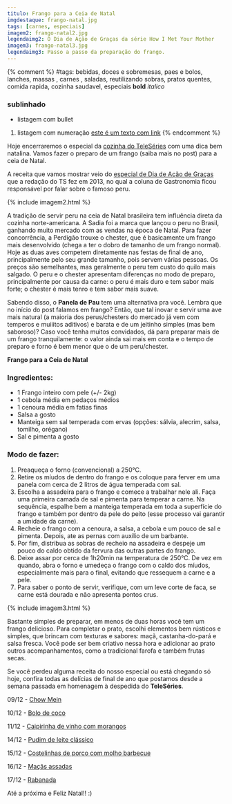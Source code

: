 ```yaml
---
titulo: Frango para a Ceia de Natal
imgdestaque: frango-natal.jpg
tags: [carnes, especiais]
imagem2: frango-natal2.jpg
legendaimg2: O Dia de Ação de Graças da série How I Met Your Mother
imagem3: frango-natal3.jpg
legendaimg3: Passo a passo da preparação do frango.
---
```

{% comment %}
#tags: bebidas, doces e sobremesas, paes e bolos, lanches, massas , carnes , saladas, reutilizando sobras, pratos quentes, comida rapida, cozinha saudavel, especiais
**bold**
*italico*
### sublinhado
* listagem com bullet
1. listagem com numeração
[este é um texto com link](https://www.enderecodolink.com)
{% endcomment %}

Hoje encerraremos o especial da [cozinha do TeleSéries](https://www.enderecodolink.com) com uma dica bem natalina. Vamos fazer o preparo de um frango (saiba mais no post) para a ceia de Natal. 

A receita que vamos mostrar veio do [especial de Dia de Ação de Graças ](http://teleseries.com.br/comer-rezar-amar-conheca-os-pratos-e-costumes-do-dia-de-acao-de-gracas/)que a redação do TS fez em 2013, no qual a coluna de Gastronomia ficou responsável por falar sobre o famoso peru. 

{% include imagem2.html %}

A tradição de servir peru na ceia de Natal brasileira tem influência direta da cozinha norte-americana. A Sadia foi a marca que lançou o peru no Brasil, ganhando muito mercado com as vendas na época de Natal. Para fazer concorrência, a Perdigão trouxe o chester, que é basicamente um frango mais desenvolvido (chega a ter o dobro de tamanho de um frango normal). Hoje as duas aves competem diretamente nas festas de final de ano, principalmente pelo seu grande tamanho, pois servem várias pessoas. Os preços são semelhantes, mas geralmente o peru tem custo do quilo mais salgado. O peru e o chester apresentam diferenças no modo de preparo, principalmente por causa da carne: o peru é mais duro e tem sabor mais forte; o chester é mais tenro e tem sabor mais suave. 

Sabendo disso, o **Panela de Pau** tem uma alternativa pra você. Lembra que no início do post falamos em frango? Então, que tal inovar e servir uma ave mais natural (a maioria dos perus/chesters do mercado já vem com temperos e muiiitos aditivos) e barata e de um jeitinho simples (mas bem saboroso)? Caso você tenha muitos convidados, dá para preparar mais de um frango tranquilamente: o valor ainda sai mais em conta e o tempo de preparo e forno é bem menor que o de um peru/chester. 

**Frango para a Ceia de Natal**

### Ingredientes:

* 1 Frango inteiro com pele (+/- 2kg)
* 1 cebola média em pedaços médios
* 1 cenoura média em fatias finas
* Salsa a gosto
* Manteiga sem sal temperada com ervas (opções: sálvia, alecrim, salsa, tomilho, orégano)
* Sal e pimenta a gosto

### Modo de fazer:

1. Preaqueça o forno (convencional) a 250°C.
2. Retire os míudos de dentro do frango e os coloque para ferver em uma panela com cerca de 2 litros de água temperada com sal.
3. Escolha a assadeira para o frango e comece a trabalhar nele ali. Faça uma primeira camada de sal e pimenta para temperar a carne. Na sequência, espalhe bem a manteiga temperada em toda a superfície do frango e também por dentro da pele do peito (esse processo vai garantir a umidade da carne).
4. Recheie o frango com a cenoura, a salsa, a cebola e um pouco de sal e pimenta. Depois, ate as pernas com auxílio de um barbante.
5. Por fim, distribua as sobras de recheio na assadeira e despeje um pouco do caldo obtido da fervura das outras partes do frango.
6. Deixe assar por cerca de 1h20min na temperatura de 250°C. De vez em quando, abra o forno e umedeça o frango com o caldo dos míudos, especialmente mais para o final, evitando que ressequem a carne e a pele.
7. Para saber o ponto de servir, verifique, com um leve corte de faca, se carne está dourada e não apresenta pontos crus.

{% include imagem3.html %}

Bastante simples de preparar, em menos de duas horas você tem um frango delicioso. Para completar o prato, escolhi elementos bem rústicos e simples, que brincam com texturas e sabores: maçã, castanha-do-pará e salsa fresca. Você pode ser bem criativo nessa hora e adicionar ao prato outros acompanhamentos, como a tradicional farofa e também frutas secas. 

Se você perdeu alguma receita do nosso especial ou está chegando só hoje, confira todas as delícias de final de ano que postamos desde a semana passada em homenagem à despedida do **TeleSéries**.

09/12 - [Chow Mein](http://paneladepau.com.br/chow-mein)

10/12 - [Bolo de coco](http://paneladepau.com.br/bolo-de-coco)

11/12 - [Caipirinha de vinho com morangos](http://paneladepau.com.br/caipirinha-de-vinho-com-morangos)

14/12 - [Pudim de leite clássico](http://paneladepau.com.br/pudim-de-leite-classico)

15/12 - [Costelinhas de porco com molho barbecue](http://paneladepau.com.br/costelinhas-molho-barbecue)

16/12 - [Maçãs assadas](http://paneladepau.com.br/macas-assadas)

17/12 - [Rabanada](http://paneladepau.com.br/rabanada)

Até a próxima e Feliz Natal!! :)

